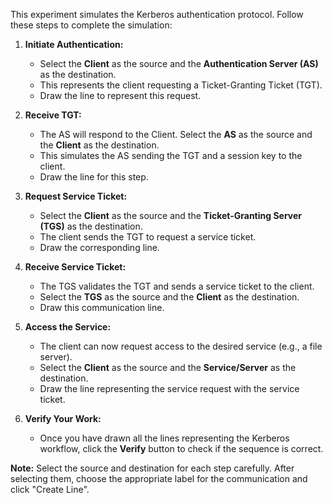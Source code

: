 
This experiment simulates the Kerberos authentication protocol. Follow these steps to complete the simulation:

1.  **Initiate Authentication:**
    *   Select the **Client** as the source and the **Authentication Server (AS)** as the destination.
    *   This represents the client requesting a Ticket-Granting Ticket (TGT).
    *   Draw the line to represent this request.

2.  **Receive TGT:**
    *   The AS will respond to the Client. Select the **AS** as the source and the **Client** as the destination.
    *   This simulates the AS sending the TGT and a session key to the client.
    *   Draw the line for this step.

3.  **Request Service Ticket:**
    *   Select the **Client** as the source and the **Ticket-Granting Server (TGS)** as the destination.
    *   The client sends the TGT to request a service ticket.
    *   Draw the corresponding line.

4.  **Receive Service Ticket:**
    *   The TGS validates the TGT and sends a service ticket to the client.
    *   Select the **TGS** as the source and the **Client** as the destination.
    *   Draw this communication line.

5.  **Access the Service:**
    *   The client can now request access to the desired service (e.g., a file server).
    *   Select the **Client** as the source and the **Service/Server** as the destination.
    *   Draw the line representing the service request with the service ticket.

6.  **Verify Your Work:**
    *   Once you have drawn all the lines representing the Kerberos workflow, click the **Verify** button to check if the sequence is correct.

**Note:** Select the source and destination for each step carefully. After selecting them, choose the appropriate label for the communication and click "Create Line".